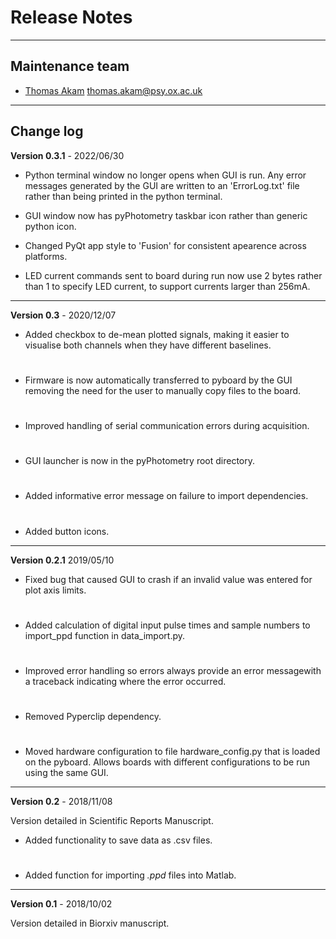 # Release Notes

---

## Maintenance team

* [Thomas Akam](https://github.com/ThomasAkam) thomas.akam@psy.ox.ac.uk

--- 

## Change log

**Version 0.3.1** - 2022/06/30

- Python terminal window no longer opens when GUI is run. Any error messages generated by the GUI are written to an 'ErrorLog.txt' file rather than being printed in the python terminal.

- GUI window now has pyPhotometry taskbar icon rather than generic python icon.

- Changed PyQt app style to 'Fusion' for consistent apearence across platforms.

- LED current commands sent to board during run now use 2 bytes rather than 1 to specify LED current, to support currents larger than 256mA.

---

**Version 0.3** - 2020/12/07

- Added checkbox to de-mean plotted signals, making it easier to visualise both channels when they have different baselines.
#
- Firmware is now automatically transferred to pyboard by the GUI removing the need for the user to manually copy files to the board.
#
- Improved handling of serial communication errors during acquisition.
#
- GUI launcher is now in the pyPhotometry root directory.
#
- Added informative error message on failure to import dependencies.
#
- Added button icons.

--- 

**Version 0.2.1** 2019/05/10

- Fixed bug that caused GUI to crash if an invalid value was entered for plot axis limits.
#
- Added calculation of digital input pulse times and sample numbers to import_ppd function in data_import.py.
#
- Improved error handling so errors always provide an error messagewith a traceback indicating where the error occurred.
#
- Removed Pyperclip dependency.
#
- Moved hardware configuration to file hardware_config.py that is loaded on the pyboard.  Allows boards with different configurations to be run using the same GUI.

---

**Version 0.2** - 2018/11/08 

Version detailed in Scientific Reports Manuscript.

- Added functionality to save data as .csv files.
#
- Added function for importing *.ppd* files into Matlab.

--- 

**Version 0.1** -  2018/10/02

Version detailed in Biorxiv manuscript.